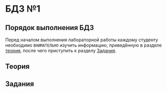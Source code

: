 # БДЗ №1

## Порядок выполнения БДЗ

Перед началом выполнения лабораторной работы каждому студенту необходимо `ВНИМАТЕЛЬНО` изучить информацию, приведённую в разделе [теория](#Теория), после чего приступить к разделу [Задания](#Задания).

## Теория

## Задания